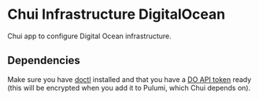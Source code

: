 # Chui Infrastructure DigitalOcean

Chui app to configure Digital Ocean infrastructure.

## Dependencies

Make sure you have [doctl] installed and that you have a [DO API token] ready (this will be encrypted when you add it to Pulumi, which Chui depends on).



[doctl]: https://github.com/digitalocean/doctl
[DO API token]: https://www.digitalocean.com/docs/api/create-personal-access-token/